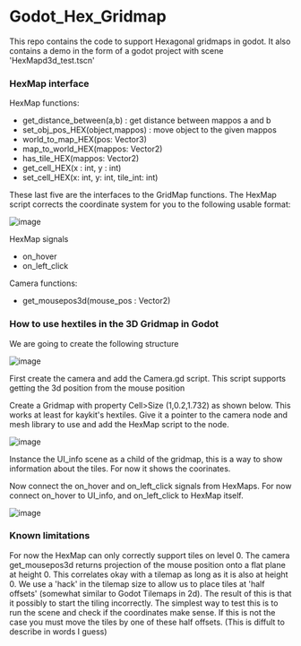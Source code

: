 # Godot_Hex_Gridmap

This repo contains the code to support Hexagonal gridmaps in godot.
It also contains a demo in the form of a godot project with scene 'HexMapd3d_test.tscn'

### HexMap interface
 

HexMap functions:
  - get_distance_between(a,b) : get distance between mappos a and b
  - set_obj_pos_HEX(object,mappos) : move object to the given mappos
  - world_to_map_HEX(pos: Vector3)
  - map_to_world_HEX(mappos: Vector2) 
  - has_tile_HEX(mappos: Vector2)
  - get_cell_HEX(x : int, y : int)
  - set_cell_HEX(x: int, y: int, tile_int: int)

These last five are the interfaces to the GridMap functions.
The HexMap script corrects the coordinate system for you to the following usable format:

![image](https://user-images.githubusercontent.com/28194128/144512637-b44e9066-e74a-4e50-b9f8-9e8d331fc248.png)

HexMap signals
  - on_hover
  - on_left_click
  
Camera functions:
  - get_mousepos3d(mouse_pos : Vector2)
  
  
### How to use hextiles in the 3D Gridmap in Godot
 
We are going to create the following structure

![image](https://user-images.githubusercontent.com/28194128/144706684-c0bc08aa-2792-46c4-849e-1b7f0349fc71.png)

First create the camera and add the Camera.gd script. This script supports getting the 3d position from the mouse position

Create a Gridmap with property Cell>Size (1,0.2,1.732) as shown below. This works at least for kaykit's hextiles.
Give it a pointer to the camera node and mesh library to use and add the HexMap script to the node.

![image](https://user-images.githubusercontent.com/28194128/144706646-8e175454-963d-4fd7-bd6e-73ad86171adf.png)

Instance the UI_info scene as a child of the gridmap, this is a way to show information about the tiles. For now it shows the coorinates.

Now connect the on_hover and on_left_click signals from HexMaps. For now connect on_hover to UI_info, and on_left_click to HexMap itself.

![image](https://user-images.githubusercontent.com/28194128/144706763-327c798f-87a2-4e71-bd24-cef5e6ddd617.png)  
  
### Known limitations
For now the HexMap can only correctly support tiles on level 0.
The camera get_mousepos3d returns projection of the mouse position onto a flat plane at height 0. This correlates okay with a tilemap as long as it is also at height 0.
We use a 'hack' in the tilemap size to allow us to place tiles at 'half offsets' (somewhat similar to Godot Tilemaps in 2d). The result of this is that it possibly to start the tiling incorrectly. The simplest way to test this is to run the scene and check if the coordinates make sense. If this is not the case you must move the tiles by one of these half offsets. (This is diffult to describe in words I guess)
  
